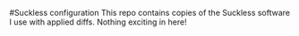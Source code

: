 #Suckless configuration
This repo contains copies of the Suckless software I use with applied diffs.
Nothing exciting in here!
